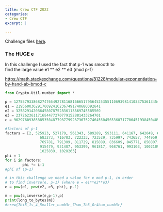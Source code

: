 ```yaml
---
title: Crew CTF 2022
categories:
- Crew CTF
excerpt: |
  
---
```


Challenge files [here](https://github.com/Connor-McCartney/CTF-files/tree/main/CrewCTF2022).
	
### The HUGE e

In this challenge I used the fact that p-1 was smooth to <br>
find the large value e1 ** e2 ** e3 (mod p-1)

https://math.stackexchange.com/questions/81228/modular-exponentiation-by-hand-ab-bmod-c

```python
from Crypto.Util.number import *

p = 127557933868274766492781168166651795645253551106939814103375361345423596703884421796150924794852741931334746816404778765897684777811408386179315837751682393250322682273488477810275794941270780027115435485813413822503016999058941190903932883823
e1 = 219560036291700924162367491740680392841
e2 = 325829142086458078752836113369745585569
e3 = 237262361171684477270779152881433264701
c = 962976093858853504877937799237367527464560456536071770645193845048591657714868645727169308285896910567283470660044952959089092802768837038911347652160892917850466319249036343642773207046774240176141525105555149800395040339351956120433647613

#factors of p-1
factors = [2, 525923, 527179, 561343, 589289, 593111, 641167, 642049, 650911, 659999, 
                683273, 716783, 722333, 723529, 735997, 743657, 744959, 745201, 765229, 768727, 
                769781, 791309, 811729, 815809, 836609, 845771, 850807, 862369, 887233, 912337, 
                915479, 931487, 953399, 961817, 968761, 993103, 1002109, 1023163, 1024277, 1025741, 
                1025839, 1028263]
phi = 1
for i in factors:
        phi *= i-1
#phi of (p-1)

# in this challenge we need a value for e mod p-1, in order 
# to find inverse(e, p-1) (where e = e1**e2**e3)
e = pow(e1, pow(e2, e3, phi), p-1)

m = pow(c,inverse(e,p-1),p)
print(long_to_bytes(m))
#crew{7hi5_1s_4_5ma11er_numb3r_7han_7h3_Gr4ham_numb3r}
```
